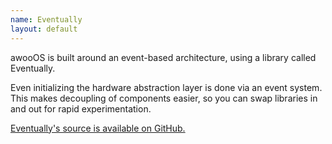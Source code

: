 ```yaml
---
name: Eventually
layout: default
---
```


awooOS is built around an event-based architecture, using a library called
Eventually.

Even initializing the hardware abstraction layer is done via an event system.
This makes decoupling of components easier, so you can swap libraries in and
out for rapid experimentation.

[Eventually's source is available on GitHub.](https://github.com/awooos/eventually)
